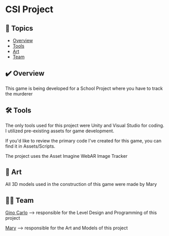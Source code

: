 # CSI Project

## 📌 Topics

- [Overview](#visao-geral)
- [Tools](#ferramentas)
- [Art](#artes)
- [Team](#colaboradores)

<a name="visao-geral"></a>
## ✔️ Overview   
This game is being developed for a School Project where you have to track the murderer

<a name="ferramentas"></a>
## 🛠 Tools
The only tools used for this project were Unity and Visual Studio for coding. I utilized pre-existing assets for game development.

If you'd like to review the primary code I've created for this game, you can find it in Assets/Scripts.

The project uses the Asset Imagine WebAR Image Tracker

<a name="artes"></a>
## 🎨 Art
All 3D models used in the construction of this game were made by Mary

<a name="colaboradores"></a>
## 👨‍💻 Team
[Gino Carlo](https://ginocarlo01.itch.io/)
--> responsible for the Level Design and Programming of this project

[Mary](https://github.com/MaryOgino7)
--> responsible for the Art and Models of this project

